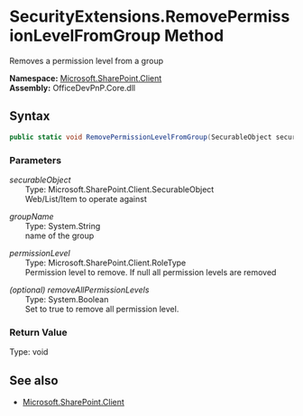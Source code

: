 # SecurityExtensions.RemovePermissionLevelFromGroup Method  
Removes a permission level from a group  

**Namespace:** [Microsoft.SharePoint.Client](Microsoft.SharePoint.Client.md)  
**Assembly:** OfficeDevPnP.Core.dll  
## Syntax
```C#
public static void RemovePermissionLevelFromGroup(SecurableObject securableObject, String groupName, RoleType permissionLevel, Boolean removeAllPermissionLevels)
```
### Parameters
*securableObject*  
&emsp;&emsp;Type: Microsoft.SharePoint.Client.SecurableObject  
&emsp;&emsp;Web/List/Item to operate against  

*groupName*  
&emsp;&emsp;Type: System.String  
&emsp;&emsp;name of the group  

*permissionLevel*  
&emsp;&emsp;Type: Microsoft.SharePoint.Client.RoleType  
&emsp;&emsp;Permission level to remove. If null all permission levels are removed  

*(optional) removeAllPermissionLevels*  
&emsp;&emsp;Type: System.Boolean  
&emsp;&emsp;Set to true to remove all permission level.  

### Return Value
Type: void  

## See also
- [Microsoft.SharePoint.Client](Microsoft.SharePoint.Client.md)
